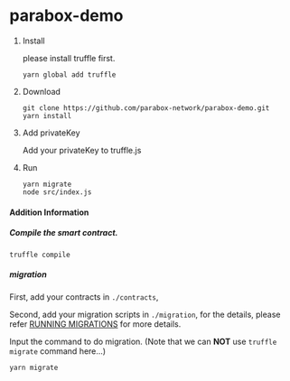 # parabox-demo


1. Install

    please install truffle first.
    ```shell
    yarn global add truffle
    ```

2. Download

    ```shell
    git clone https://github.com/parabox-network/parabox-demo.git
    yarn install
    ```

3. Add privateKey

   Add your privateKey to truffle.js

4. Run

   ```
   yarn migrate
   node src/index.js
   ```



#### Addition Information

#####  Compile the smart contract.

       
```
truffle compile
```



##### migration


First, add your contracts in `./contracts​`, 

Second, add your migration scripts in `./migration`, for the details, please refer [RUNNING MIGRATIONS](https://truffleframework.com/docs/truffle/getting-started/running-migrations) for more details.

Input the command to do migration. (Note that we can **NOT** use `truffle migrate` command here...)
```
yarn migrate
```
